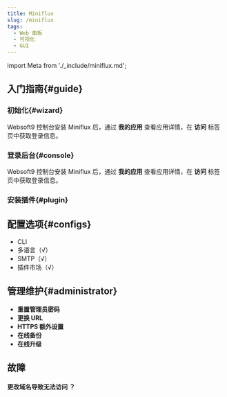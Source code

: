 ```yaml
---
title: Miniflux
slug: /miniflux
tags:
  - Web 面板
  - 可视化
  - GUI
---
```


import Meta from './_include/miniflux.md';

<Meta name="meta" />

## 入门指南{#guide}

### 初始化{#wizard}

Websoft9 控制台安装 Miniflux 后，通过 **我的应用** 查看应用详情，在 **访问** 标签页中获取登录信息。  

### 登录后台{#console}

Websoft9 控制台安装 Miniflux 后，通过 **我的应用** 查看应用详情，在 **访问** 标签页中获取登录信息。  

### 安装插件{#plugin}

## 配置选项{#configs}

- CLI
- 多语言（√）
- SMTP（√）
- 插件市场（√）

## 管理维护{#administrator}

- **重置管理员密码**
- **更换 URL**
- **HTTPS 额外设置**
- **在线备份**
- **在线升级**

## 故障

#### 更改域名导致无法访问 ？
